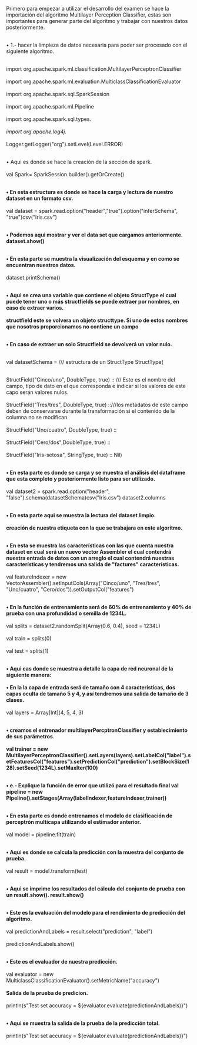  </b>Primero para empezar a utilizar el desarrollo del examen se hace la importación del algoritmo Multilayer Perception Classifier, estas son importantes para generar parte del algoritmo y trabajar con nuestros datos posteriormente. </b></br> 

 <br> </b>&bull;  1.- hacer la limpieza de datos necesaria para poder ser procesado con el siguiente algoritmo. </b></br> 

<br> import org.apache.spark.ml.classification.MultilayerPerceptronClassifier</br> 
<br> import org.apache.spark.ml.evaluation.MulticlassClassificationEvaluator</br> 
<br> import org.apache.spark.sql.SparkSession</br> 
<br> import org.apache.spark.ml.Pipeline</br> 
<br> import org.apache.spark.sql.types._</br> 
<br> import org.apache.log4j._</br> 
<br> Logger.getLogger("org").setLevel(Level.ERROR)</br> 

<br> &bull;  Aqui es donde se hace la creación de la sección de spark.</br> 
<br> val Spark= SparkSession.builder().getOrCreate()</br> 

<br><b> &bull; En esta estructura es donde se hace la carga y lectura de nuestro dataset en un formato csv.</br></b> 
<br>val dataset = spark.read.option("header","true").option("inferSchema", "true")csv("Iris.csv")</br>

<b><br> &bull; Podemos aqui mostrar y ver el data set que cargamos anteriormente.
dataset.show()</br></b>

<br><b> &bull; En esta parte se muestra la visualización del esquema y en como se encuentran nuestros datos.</br></b>
<br>dataset.printSchema()</br>

<br><b> &bull;  Aqui se crea una variable que contiene el objeto StructType el cual puede tener uno o más structfields se puede extraer por nombres, en caso de extraer varios.</br></b>
<br><b> structfield este se volvera un objeto structtype. Si uno de estos nombres que nosotros proporcionamos no contiene un campo</br></b>

<br><b> &bull;  En caso de extraer un solo Structfield se devolverá un valor nulo.</br></b>

<br>val datasetSchema =  /// estructura de un StructType
StructType(</br>

<br>StructField("Cinco/uno", DoubleType, true) :: /// Este es el nombre del campo, tipo de dato en el que corresponda e indicar si los valores de este capo serán valores nulos.</br>
<br>StructField("Tres/tres", DoubleType, true) ::///los metadatos de este campo deben de conservarse durante la transformación si el contenido de la columna no se modifican.</br>
<br>StructField("Uno/cuatro", DoubleType, true) ::</br>
<br>StructField("Cero/dos",DoubleType, true) ::</br>
<br>StructField("Iris-setosa", StringType, true) :: Nil)</br>

<br><b> &bull;  En esta parte es donde se carga y se muestra el análisis del dataframe que esta completo y posteriormente listo para ser utilizado.</br></b>
<br>val dataset2 = spark.read.option("header", "false").schema(datasetSchema)csv("Iris.csv")
dataset2.columns</br>

<br><b> &bull; En esta parte aqui se muestra la lectura del dataset limpio.</br></b>
<br><b> creación de nuestra etiqueta con la que se trabajara en este algoritmo.</br></b>

 <br><b> &bull;  En esta se muestra las características con las que cuenta nuestra dataset en cual será un nuevo vector Assembler el cual contendrá nuestra entrada de datos con un arreglo el cual contendrá nuestras características y tendremos una salida de "factures" características.</br></b>
 <br>val featureIndexer = new VectorAssembler().setInputCols(Array("Cinco/uno", "Tres/tres", "Uno/cuatro", "Cero/dos")).setOutputCol("features")</br>


<br><b> &bull;  En la función de entrenamiento será de 60% de entrenamiento y 40% de prueba con una profundidad o semilla de 1234L.</br></b>
<br>val splits = dataset2.randomSplit(Array(0.6, 0.4), seed = 1234L)</br>
    <br>val train = splits(0)</br>
    <br>val test = splits(1)</br>

<br><b> &bull; Aqui eas donde se muestra a detalle la capa de red neuronal de la siguiente manera:</br></b>
<br><b> &bull; En la la capa de entrada será de tamaño con 4 características, dos capas oculta de tamaño 5 y 4, y así tendremos una salida de tamaño de 3 clases.</br></b>
<br>val layers = Array[Int](4, 5, 4, 3)</br>

<br><b> &bull; creamos el entrenador multilayerPercptronClassifier y establecimiento de sus parámetros.</br></b>
<br><b>val trainer = new MultilayerPerceptronClassifier().setLayers(layers).setLabelCol("label").setFeaturesCol("features").setPredictionCol("prediction").setBlockSize(128).setSeed(1234L).setMaxIter(100)</br></b>

<br><b> &bull; e.- Explique la función de error que utilizó para el resultado final
val pipeline = new Pipeline().setStages(Array(labelIndexer,featureIndexer,trainer))</br></b>

<br><b> &bull;  En esta parte es donde entrenamos el modelo de clasificación de perceptrón multicapa utilizando el estimador anterior.</br></b>
<br>val model = pipeline.fit(train)</br>

<br><b> &bull;  Aqui es donde se calcula la predicción con la muestra del conjunto de prueba.</br></b>
<br>val result = model.transform(test)</br>

<br><b> &bull;  Aqui se imprime los resultados del cálculo del conjunto de prueba con un result.show().
result.show()</br></b>

<br><b> &bull;  Este es la evaluación del modelo para el rendimiento de predicción del algoritmo.</br></b>
<br>val predictionAndLabels = result.select("prediction", "label")</br>
<br>predictionAndLabels.show()</br>

<br><b> &bull;  Este es el evaluador de nuestra predicción.</br></b>
<br>val evaluator = new MulticlassClassificationEvaluator().setMetricName("accuracy")</br>
<br><b>Salida de la prueba de predicion.</br></b>
<br>println(s"Test set accuracy = ${evaluator.evaluate(predictionAndLabels)}")</br>

<br><b> &bull;  Aqui se muestra la salida de la prueba de la predicción total.</br></b>
<br>println(s"Test set accuracy = ${evaluator.evaluate(predictionAndLabels)}")</br>